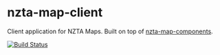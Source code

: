 # nzta-map-client

Client application for NZTA Maps. Built on top of [nzta-map-components](https://github.com/silverstripe-iterators/nzta-map-components).

[![Build Status](https://travis-ci.org/flashbackzoo/nzta-map-client.svg?branch=master)](https://travis-ci.org/flashbackzoo/nzta-map-client)
